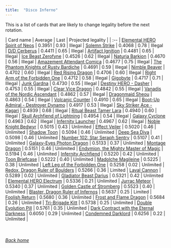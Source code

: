 ```yaml
---
title:  "Disco Inferno"
---
```


This is a list of cards that are likely to change legality before the next rotation.

| Card name | Average | Last | Projected legality |
| :-- |
[Elemental HERO Spirit of Neos](https://db.ygoprodeck.com/card/?search=Elemental%20HERO%20Spirit%20of%20Neos) | 0.3951 | 0.93 | Illegal |
[Solemn Strike](https://db.ygoprodeck.com/card/?search=Solemn%20Strike) | 0.4068 | 0.78 | Illegal |
[D/D Cerberus](https://db.ygoprodeck.com/card/?search=D/D%20Cerberus) | 0.4411 | 0.65 | Illegal |
[Artifact Ignition](https://db.ygoprodeck.com/card/?search=Artifact%20Ignition) | 0.4481 | 0.65 | Illegal |
[Ice Beast Zerofyne](https://db.ygoprodeck.com/card/?search=Ice%20Beast%20Zerofyne) | 0.4526 | 0.62 | Illegal |
[Naturia Barkion](https://db.ygoprodeck.com/card/?search=Naturia%20Barkion) | 0.4670 | 0.56 | Illegal |
[Amazement Attendant Comica](https://db.ygoprodeck.com/card/?search=Amazement%20Attendant%20Comica) | 0.4677 | 0.75 | Illegal |
[The Phantom Knights of Rusty Bardiche](https://db.ygoprodeck.com/card/?search=The%20Phantom%20Knights%20of%20Rusty%20Bardiche) | 0.4691 | 0.59 | Illegal |
[Nimble Beaver](https://db.ygoprodeck.com/card/?search=Nimble%20Beaver) | 0.4702 | 0.60 | Illegal |
[Red Rising Dragon](https://db.ygoprodeck.com/card/?search=Red%20Rising%20Dragon) | 0.4706 | 0.60 | Illegal |
[Right Arm of the Forbidden One](https://db.ygoprodeck.com/card/?search=Right%20Arm%20of%20the%20Forbidden%20One) | 0.4712 | 0.58 | Illegal |
[Gigobyte](https://db.ygoprodeck.com/card/?search=Gigobyte) | 0.4717 | 0.71 | Illegal |
[Junk Gardna](https://db.ygoprodeck.com/card/?search=Junk%20Gardna) | 0.4730 | 0.55 | Illegal |
[Destiny HERO - Dasher](https://db.ygoprodeck.com/card/?search=Destiny%20HERO%20-%20Dasher) | 0.4753 | 0.55 | Illegal |
[Clear Vice Dragon](https://db.ygoprodeck.com/card/?search=Clear%20Vice%20Dragon) | 0.4842 | 0.55 | Illegal |
[Vanadis of the Nordic Ascendant](https://db.ygoprodeck.com/card/?search=Vanadis%20of%20the%20Nordic%20Ascendant) | 0.4862 | 0.57 | Illegal |
[Dragonmaid Sheou](https://db.ygoprodeck.com/card/?search=Dragonmaid%20Sheou) | 0.4863 | 0.54 | Illegal |
[Volcanic Counter](https://db.ygoprodeck.com/card/?search=Volcanic%20Counter) | 0.4910 | 0.65 | Illegal |
[Boot-Up Admiral - Destroyer Dynamo](https://db.ygoprodeck.com/card/?search=Boot-Up%20Admiral%20-%20Destroyer%20Dynamo) | 0.4917 | 0.53 | Illegal |
[Sky Striker Ace - Kagari](https://db.ygoprodeck.com/card/?search=Sky%20Striker%20Ace%20-%20Kagari) | 0.4939 | 0.68 | Illegal |
[Ritual Beast Tamer Lara](https://db.ygoprodeck.com/card/?search=Ritual%20Beast%20Tamer%20Lara) | 0.4940 | 0.60 | Illegal |
[Skull Archfiend of Lightning](https://db.ygoprodeck.com/card/?search=Skull%20Archfiend%20of%20Lightning) | 0.4954 | 0.54 | Illegal |
[Galaxy Cyclone](https://db.ygoprodeck.com/card/?search=Galaxy%20Cyclone) | 0.4963 | 0.62 | Illegal |
[Infernity Launcher](https://db.ygoprodeck.com/card/?search=Infernity%20Launcher) | 0.4967 | 0.62 | Illegal |
[Noble Knight Bedwyr](https://db.ygoprodeck.com/card/?search=Noble%20Knight%20Bedwyr) | 0.5015 | 0.43 | Unlimited |
[Effect Veiler](https://db.ygoprodeck.com/card/?search=Effect%20Veiler) | 0.5020 | 0.46 | Unlimited |
[Shadow Toon](https://db.ygoprodeck.com/card/?search=Shadow%20Toon) | 0.5094 | 0.46 | Unlimited |
[Deep Sea Diva](https://db.ygoprodeck.com/card/?search=Deep%20Sea%20Diva) | 0.5098 | 0.46 | Unlimited |
[Number 102: Star Seraph Sentry](https://db.ygoprodeck.com/card/?search=Number%20102:%20Star%20Seraph%20Sentry) | 0.5107 | 0.41 | Unlimited |
[Galaxy-Eyes Photon Dragon](https://db.ygoprodeck.com/card/?search=Galaxy-Eyes%20Photon%20Dragon) | 0.5133 | 0.37 | Unlimited |
[Montage Dragon](https://db.ygoprodeck.com/card/?search=Montage%20Dragon) | 0.5151 | 0.46 | Unlimited |
[Endymion, the Mighty Master of Magic](https://db.ygoprodeck.com/card/?search=Endymion,%20the%20Mighty%20Master%20of%20Magic) | 0.5194 | 0.46 | Unlimited |
[Infernity Archfiend](https://db.ygoprodeck.com/card/?search=Infernity%20Archfiend) | 0.5220 | 0.42 | Unlimited |
[Toon Briefcase](https://db.ygoprodeck.com/card/?search=Toon%20Briefcase) | 0.5222 | 0.40 | Unlimited |
[Madolche Magileine](https://db.ygoprodeck.com/card/?search=Madolche%20Magileine) | 0.5225 | 0.38 | Unlimited |
[Left Leg of the Forbidden One](https://db.ygoprodeck.com/card/?search=Left%20Leg%20of%20the%20Forbidden%20One) | 0.5258 | 0.02 | Unlimited |
[Redox, Dragon Ruler of Boulders](https://db.ygoprodeck.com/card/?search=Redox,%20Dragon%20Ruler%20of%20Boulders) | 0.5266 | 0.36 | Limited |
[Laval Cannon](https://db.ygoprodeck.com/card/?search=Laval%20Cannon) | 0.5289 | 0.02 | Unlimited |
[Gladiator Beast Darius](https://db.ygoprodeck.com/card/?search=Gladiator%20Beast%20Darius) | 0.5321 | 0.42 | Unlimited |
[Elemental HERO Electrum](https://db.ygoprodeck.com/card/?search=Elemental%20HERO%20Electrum) | 0.5336 | 0.21 | Unlimited |
[Jurrac Meteor](https://db.ygoprodeck.com/card/?search=Jurrac%20Meteor) | 0.5340 | 0.37 | Unlimited |
[Golden Castle of Stromberg](https://db.ygoprodeck.com/card/?search=Golden%20Castle%20of%20Stromberg) | 0.5523 | 0.40 | Unlimited |
[Blaster, Dragon Ruler of Infernos](https://db.ygoprodeck.com/card/?search=Blaster,%20Dragon%20Ruler%20of%20Infernos) | 0.5637 | 0.25 | Limited |
[Foolish Return](https://db.ygoprodeck.com/card/?search=Foolish%20Return) | 0.5680 | 0.36 | Unlimited |
[Frost and Flame Dragon](https://db.ygoprodeck.com/card/?search=Frost%20and%20Flame%20Dragon) | 0.5684 | 0.26 | Unlimited |
[Tri-Brigade Kitt](https://db.ygoprodeck.com/card/?search=Tri-Brigade%20Kitt) | 0.5738 | 0.25 | Unlimited |
[Double Evolution Pill](https://db.ygoprodeck.com/card/?search=Double%20Evolution%20Pill) | 0.5761 | 0.35 | Unlimited |
[Dark Contract with the Eternal Darkness](https://db.ygoprodeck.com/card/?search=Dark%20Contract%20with%20the%20Eternal%20Darkness) | 0.6050 | 0.29 | Unlimited |
[Condemned Darklord](https://db.ygoprodeck.com/card/?search=Condemned%20Darklord) | 0.6256 | 0.22 | Unlimited |

<br>

###### [Back home](index)